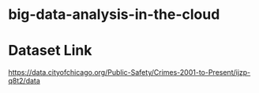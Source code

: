 # big-data-analysis-in-the-cloud

# Dataset Link
https://data.cityofchicago.org/Public-Safety/Crimes-2001-to-Present/ijzp-q8t2/data 
